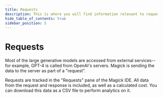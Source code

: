 ```yaml
---
title: Requests
description: This is where you will find information relevant to requests.
hide_table_of_contents: true
sidebar_position: 5
---
```


# Requests

Most of the large generative models are accessed from external services--for example, GPT-4 is called from OpenAI's servers. Magick is sending the data to the server as part of a "request".

Requests are tracked in the "Requests" pane of the Magick IDE. All data from the request and response is included, as well as a calculated cost. You can download this data as a CSV file to perform analytics on it.
